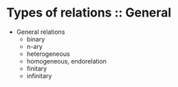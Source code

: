 # Types of relations :: General


* General relations
  - binary
  - n-ary
  - heterogeneous
  - homogeneous, endorelation
  - finitary
  - infinitary
